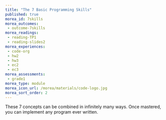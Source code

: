 ```yaml
---
title: "The 7 Basic Programming Skills"
published: true
morea_id: 7skills
morea_outcomes:
 - outcome-7skills
morea_readings:
 - reading-TP1
 - reading-slides2
morea_experiences:
 - code-org
 - hw2
 - hw3
 - ec2
 - ec3
morea_assessments:
 - grade1
morea_type: module
morea_icon_url: /morea/materials/code-logo.jpg
morea_sort_order: 2
---
```


These 7 concepts can be combined in infinitely many ways. Once mastered, you can implement any program ever written. <!--, in any programming language.-->

<!-- morea_assessments:
 - grade1
 -->